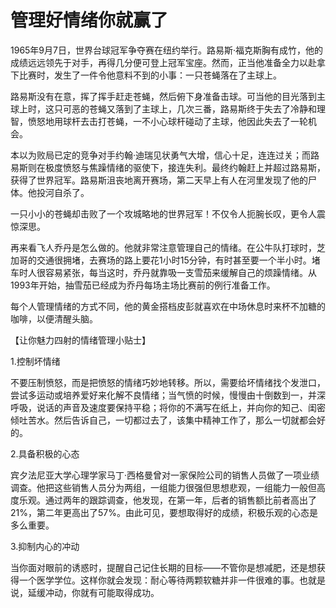 # 管理好情绪你就赢了

1965年9月7日，世界台球冠军争夺赛在纽约举行。路易斯·福克斯胸有成竹，他的成绩远远领先于对手，再得几分便可登上冠军宝座。然而，正当他准备全力以赴拿下比赛时，发生了一件令他意料不到的小事：一只苍蝇落在了主球上。

路易斯没有在意，挥了挥手赶走苍蝇，然后俯下身准备击球。可当他的目光落到主球上时，这只可恶的苍蝇又落到了主球上，几次三番，路易斯终于失去了冷静和理智，愤怒地用球杆去击打苍蝇，一不小心球杆碰动了主球，他因此失去了一轮机会。

本以为败局已定的竞争对手约翰·迪瑞见状勇气大增，信心十足，连连过关；而路易斯则在极度愤怒与焦躁情绪的驱使下，接连失利。最终约翰赶上并超过路易斯，获得了世界冠军。路易斯沮丧地离开赛场，第二天早上有人在河里发现了他的尸体。他投河自杀了。

一只小小的苍蝇却击败了一个攻城略地的世界冠军！不仅令人扼腕长叹，更令人震惊深思。

再来看飞人乔丹是怎么做的。他就非常注意管理自己的情绪。在公牛队打球时，芝加哥的交通很拥堵，去赛场的路上要花1小时15分钟，有时甚至要一个半小时。堵车时人很容易紧张，每当这时，乔丹就靠吸一支雪茄来缓解自己的烦躁情绪。从1993年开始，抽雪茄已经成为乔丹每场主场比赛前的例行准备工作。

每个人管理情绪的方式不同，他的黄金搭档皮彭就喜欢在中场休息时来杯不加糖的咖啡，以便清醒头脑。

【让你魅力四射的情绪管理小贴士】

1.控制坏情绪

不要压制愤怒，而是把愤怒的情绪巧妙地转移。所以，需要给坏情绪找个发泄口，尝试多运动或培养爱好来化解不良情绪；当气愤的时候，慢慢由十倒数到一，并深呼吸，说话的声音及速度要保持平稳；将你的不满写在纸上，并向你的知己、闺密倾吐苦水。然后告诉自己，一切都过去了，该集中精神工作了，那么一切就都会好的。

2.具备积极的心态

宾夕法尼亚大学心理学家马丁·西格曼曾对一家保险公司的销售人员做了一项业绩调查。他把这些销售人员分为两组，一组能力很强但思想悲观，一组能力一般但高度乐观。通过两年的跟踪调查，他发现，在第一年，后者的销售额比前者高出了21%，第二年更高出了57%。由此可见，要想取得好的成绩，积极乐观的心态是多么重要。

3.抑制内心的冲动

当你面对眼前的诱惑时，提醒自己记住长期的目标——不管你是想减肥，还是想获得一个医学学位。这样你就会发现：耐心等待两颗软糖并非一件很难的事。也就是说，延缓冲动，你就有可能取得成功。